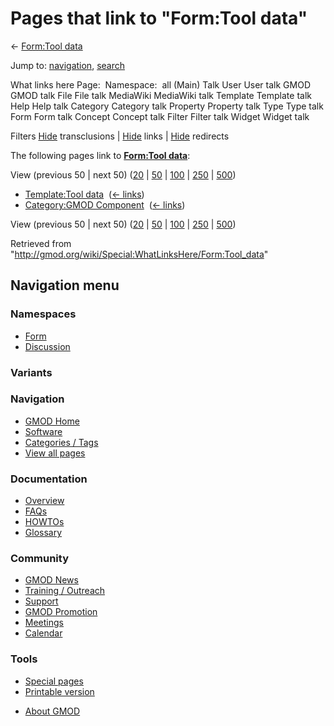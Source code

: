 <div id="mw-page-base" class="noprint">

</div>

<div id="mw-head-base" class="noprint">

</div>

<div id="content" class="mw-body" role="main">

<span id="top"></span>

<div id="mw-js-message" style="display:none;">

</div>



# <span dir="auto">Pages that link to "Form:Tool data"</span>

<div id="bodyContent">

<div id="contentSub">

← [Form:Tool data](/wiki/Form:Tool_data "Form:Tool data")

</div>

<div id="jump-to-nav" class="mw-jump">

Jump to: [navigation](#mw-navigation), [search](#p-search)

</div>

<div id="mw-content-text">

What links here Page:  Namespace:  all (Main) Talk User User talk GMOD
GMOD talk File File talk MediaWiki MediaWiki talk Template Template talk
Help Help talk Category Category talk Property Property talk Type Type
talk Form Form talk Concept Concept talk Filter Filter talk Widget
Widget talk

Filters
[Hide](/mediawiki/index.php?title=Special:WhatLinksHere/Form:Tool_data&hidetrans=1 "Special:WhatLinksHere/Form:Tool data")
transclusions \|
[Hide](/mediawiki/index.php?title=Special:WhatLinksHere/Form:Tool_data&hidelinks=1 "Special:WhatLinksHere/Form:Tool data")
links \|
[Hide](/mediawiki/index.php?title=Special:WhatLinksHere/Form:Tool_data&hideredirs=1 "Special:WhatLinksHere/Form:Tool data")
redirects

The following pages link to **[Form:Tool
data](/wiki/Form:Tool_data "Form:Tool data")**:

View (previous 50 \| next 50)
([20](/mediawiki/index.php?title=Special:WhatLinksHere/Form:Tool_data&limit=20 "Special:WhatLinksHere/Form:Tool data")
\|
[50](/mediawiki/index.php?title=Special:WhatLinksHere/Form:Tool_data&limit=50 "Special:WhatLinksHere/Form:Tool data")
\|
[100](/mediawiki/index.php?title=Special:WhatLinksHere/Form:Tool_data&limit=100 "Special:WhatLinksHere/Form:Tool data")
\|
[250](/mediawiki/index.php?title=Special:WhatLinksHere/Form:Tool_data&limit=250 "Special:WhatLinksHere/Form:Tool data")
\|
[500](/mediawiki/index.php?title=Special:WhatLinksHere/Form:Tool_data&limit=500 "Special:WhatLinksHere/Form:Tool data"))

- [Template:Tool data](/wiki/Template:Tool_data "Template:Tool data") ‎
  <span class="mw-whatlinkshere-tools">([←
  links](/mediawiki/index.php?title=Special:WhatLinksHere&target=Template%3ATool+data "Special:WhatLinksHere"))</span>
- [Category:GMOD
  Component](/wiki/Category:GMOD_Component "Category:GMOD Component") ‎
  <span class="mw-whatlinkshere-tools">([←
  links](/mediawiki/index.php?title=Special:WhatLinksHere&target=Category%3AGMOD+Component "Special:WhatLinksHere"))</span>

View (previous 50 \| next 50)
([20](/mediawiki/index.php?title=Special:WhatLinksHere/Form:Tool_data&limit=20 "Special:WhatLinksHere/Form:Tool data")
\|
[50](/mediawiki/index.php?title=Special:WhatLinksHere/Form:Tool_data&limit=50 "Special:WhatLinksHere/Form:Tool data")
\|
[100](/mediawiki/index.php?title=Special:WhatLinksHere/Form:Tool_data&limit=100 "Special:WhatLinksHere/Form:Tool data")
\|
[250](/mediawiki/index.php?title=Special:WhatLinksHere/Form:Tool_data&limit=250 "Special:WhatLinksHere/Form:Tool data")
\|
[500](/mediawiki/index.php?title=Special:WhatLinksHere/Form:Tool_data&limit=500 "Special:WhatLinksHere/Form:Tool data"))

</div>

<div class="printfooter">

Retrieved from
"<http://gmod.org/wiki/Special:WhatLinksHere/Form:Tool_data>"

</div>

<div id="catlinks" class="catlinks catlinks-allhidden">

</div>

<div class="visualClear">

</div>

</div>

</div>

<div id="mw-navigation">

## Navigation menu

<div id="mw-head">



<div id="left-navigation">

<div id="p-namespaces" class="vectorTabs" role="navigation"
aria-labelledby="p-namespaces-label">

### Namespaces

- <span id="ca-nstab-form">[Form](/wiki/Form:Tool_data)</span>
- <span id="ca-talk"><a
  href="/mediawiki/index.php?title=Form_talk:Tool_data&amp;action=edit&amp;redlink=1"
  accesskey="t"
  title="Discussion about the content page [t]">Discussion</a></span>

</div>

<div id="p-variants" class="vectorMenu emptyPortlet" role="navigation"
aria-labelledby="p-variants-label">

### 

### Variants[](#)

<div class="menu">

</div>

</div>

</div>

<div id="right-navigation">





</div>



</div>

</div>

</div>

<div id="mw-panel">

<div id="p-logo" role="banner">

<a href="/wiki/Main_Page"
style="background-image: url(http://gmod.org/images/GMOD-cogs.png);"
title="Visit the main page"></a>

</div>

<div id="p-Navigation" class="portal" role="navigation"
aria-labelledby="p-Navigation-label">

### Navigation

<div class="body">

- <span id="n-GMOD-Home">[GMOD Home](/wiki/Main_Page)</span>
- <span id="n-Software">[Software](/wiki/GMOD_Components)</span>
- <span id="n-Categories-.2F-Tags">[Categories /
  Tags](/wiki/Categories)</span>
- <span id="n-View-all-pages">[View all
  pages](/wiki/Special:AllPages)</span>

</div>

</div>

<div id="p-Documentation" class="portal" role="navigation"
aria-labelledby="p-Documentation-label">

### Documentation

<div class="body">

- <span id="n-Overview">[Overview](/wiki/Overview)</span>
- <span id="n-FAQs">[FAQs](/wiki/Category:FAQ)</span>
- <span id="n-HOWTOs">[HOWTOs](/wiki/Category:HOWTO)</span>
- <span id="n-Glossary">[Glossary](/wiki/Glossary)</span>

</div>

</div>

<div id="p-Community" class="portal" role="navigation"
aria-labelledby="p-Community-label">

### Community

<div class="body">

- <span id="n-GMOD-News">[GMOD News](/wiki/GMOD_News)</span>
- <span id="n-Training-.2F-Outreach">[Training /
  Outreach](/wiki/Training_and_Outreach)</span>
- <span id="n-Support">[Support](/wiki/Support)</span>
- <span id="n-GMOD-Promotion">[GMOD
  Promotion](/wiki/GMOD_Promotion)</span>
- <span id="n-Meetings">[Meetings](/wiki/Meetings)</span>
- <span id="n-Calendar">[Calendar](/wiki/Calendar)</span>

</div>

</div>

<div id="p-tb" class="portal" role="navigation"
aria-labelledby="p-tb-label">

### Tools

<div class="body">

- <span id="t-specialpages"><a href="/wiki/Special:SpecialPages" accesskey="q"
  title="A list of all special pages [q]">Special pages</a></span>
- <span id="t-print"><a
  href="/mediawiki/index.php?title=Special:WhatLinksHere/Form:Tool_data&amp;printable=yes"
  rel="alternate" accesskey="p"
  title="Printable version of this page [p]">Printable version</a></span>

</div>

</div>

</div>

</div>

<div id="footer" role="contentinfo">

- <span id="footer-places-about">[About
  GMOD](/wiki/GMOD:About "GMOD:About")</span>

<!-- -->






</div>
